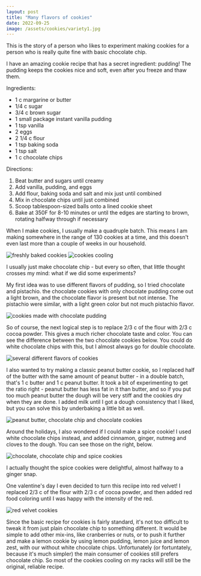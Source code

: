 ```yaml
---
layout: post
title: "Many flavors of cookies"
date: 2022-09-25
image: /assets/cookies/variety1.jpg
---
```


This is the story of a person who likes to experiment making cookies for a person who is really quite fine with basic chocolate chip.

I have an amazing cookie recipe that has a secret ingredient: pudding! The pudding keeps the cookies nice and soft, even after you freeze and thaw them.

Ingredients:
- 1 c margarine or butter
- 1/4 c sugar
- 3/4 c brown sugar
- 1 small package instant vanilla pudding
- 1 tsp vanilla
- 2 eggs
- 2 1/4 c flour
- 1 tsp baking soda
- 1 tsp salt
- 1 c chocolate chips

Directions:
1. Beat butter and sugars until creamy
2. Add vanilla, pudding, and eggs
3. Add flour, baking soda and salt and mix just until combined
4. Mix in chocolate chips until just combined
5. Scoop tablespoon-sized balls onto a lined cookie sheet
6. Bake at 350F for 8-10 minutes or until the edges are starting to brown, rotating halfway through if necessary

When I make cookies, I usually make a quadruple batch. This means I am making somewhere in the range of 130 cookies at a time, and this doesn't even last more than a couple of weeks in our household. 

<img src="/assets/cookies/basic.jpg" alt="freshly baked cookies" class="image-style" />
<img src="/assets/cookies/basic1.jpg" alt="cookies cooling" class="image-style" />

I usually just make chocolate chip - but every so often, that little thought crosses my mind: what if we did some experiments?

My first idea was to use different flavors of pudding, so I tried chocolate and pistachio. the chocolate cookies with only chocolate pudding come out a light brown, and the chocolate flavor is present but not intense. The pistachio were similar, with a light green color but not much pistachio flavor. 

<img src="/assets/cookies/chocolate.jpg" alt="cookies made with chocolate pudding" class="image-style" />

So of course, the next logical step is to replace 2/3 c of the flour with 2/3 c cocoa powder. This gives a much richer chocolate taste and color. You can see the difference between the two chocolate cookies below. You could do white chocolate chips with this, but I almost always go for double chocolate.

<img src="/assets/cookies/variety1.jpg" alt="several different flavors of cookies" class="image-style" />

I also wanted to try making a classic peanut butter cookie, so I replaced half of the butter with the same amount of peanut butter - in a double batch, that's 1 c butter and 1 c peanut butter. It took a bit of experimenting to get the ratio right - peanut butter has less fat in it than butter, and so if you put too much peanut butter the dough will be very stiff and the cookies dry when they are done. I added milk until I got a dough consistency that I liked, but you can solve this by underbaking a little bit as well.

<img src="/assets/cookies/variety3.jpg" alt="peanut butter, chocolate chip and chocolate cookies" class="image-style"/>

Around the holidays, I also wondered if I could make a spice cookie! I used white chocolate chips instead, and added cinnamon, ginger, nutmeg and cloves to the dough. You can see those on the right, below.

<img src="/assets/cookies/variety2.jpg" alt="chocolate, chocolate chip and spice cookies" class="image-style" />

I actually thought the spice cookies were delightful, almost halfway to a ginger snap.

One valentine's day I even decided to turn this reciipe into red velvet! I replaced 2/3 c of the flour with 2/3 c of cocoa powder, and then added red food coloring until I was happy with the intensity of the red. 

<img src="/assets/cookies/red-velvet.jpg" alt="red velvet cookies" class="image-style" />

Since the basic recipe for cookies is fairly standard, it's not too difficult to tweak it from just plain chocolate chip to something different. It would be simple to add other mix-ins, like cranberries or nuts, or to push it further and make a lemon cookie by using lemon pudding, lemon juice and lemon zest, with our without white chocolate chips. Unfortunately (or fortuntately, because it's much simpler) the main consumer of cookies still prefers chocolate chip. So most of the cookies cooling on my racks will still be the original, reliable recipe.